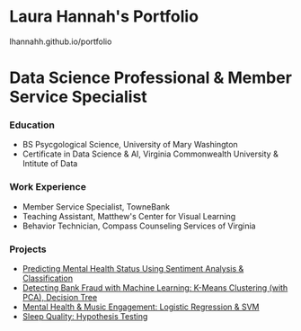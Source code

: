 # Laura Hannah's Portfolio
lhannahh.github.io/portfolio
# Data Science Professional & Member Service Specialist

### Education
- BS Psycgological Science, University of Mary Washington
- Certificate in Data Science & AI, Virginia Commonwealth University & Intitute of Data

### Work Experience
- Member Service Specialist, TowneBank
- Teaching Assistant, Matthew's Center for Visual Learning
- Behavior Technician, Compass Counseling Services of Virginia

### Projects
- [Predicting Mental Health Status Using Sentiment Analysis & Classification](https://github.com/lhannahh/Data-Science-AI-Capstone-Project)
- [Detecting Bank Fraud with Machine Learning: K-Means Clustering (with PCA), Decision Tree](https://github.com/lhannahh/Detecting-Bank-Fraud-With-Machine-Learning)
- [Mental Health & Music Engagement: Logistic Regression & SVM](https://github.com/lhannahh/Mental-Health-Music-Engagement)
- [Sleep Quality: Hypothesis Testing](https://github.com/lhannahh/Sleep-Quality-Hypothesis-Testing)
